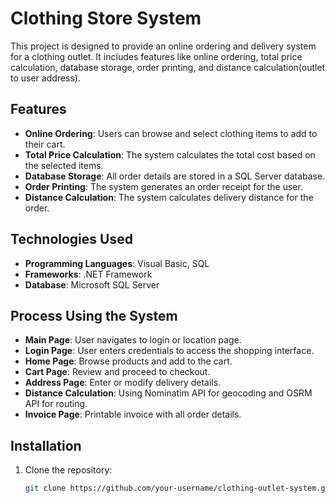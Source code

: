 # Clothing Store System

This project is designed to provide an online ordering and delivery system for a clothing outlet. It includes features like online ordering, total price calculation, database storage, order printing, and distance calculation(outlet to user address).

## Features

- **Online Ordering**: Users can browse and select clothing items to add to their cart.
- **Total Price Calculation**: The system calculates the total cost based on the selected items.
- **Database Storage**: All order details are stored in a SQL Server database.
- **Order Printing**: The system generates an order receipt for the user.
- **Distance Calculation**: The system calculates delivery distance for the order.

## Technologies Used

- **Programming Languages**: Visual Basic, SQL
- **Frameworks**: .NET Framework
- **Database**: Microsoft SQL Server

## Process Using the System
- **Main Page**: User navigates to login or location page.
- **Login Page**: User enters credentials to access the shopping interface.
- **Home Page**: Browse products and add to the cart.
- **Cart Page**: Review and proceed to checkout.
- **Address Page**: Enter or modify delivery details.
- **Distance Calculation**: Using Nominatim API for geocoding and OSRM API for routing.
- **Invoice Page**: Printable invoice with all order details.

## Installation

1. Clone the repository:
   ```bash
   git clone https://github.com/your-username/clothing-outlet-system.git




